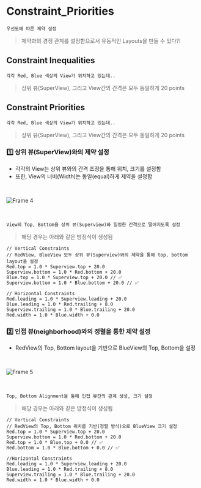 # Constraint_Priorities
`우선도에 따른 제약 설정`
> 제약과의 경쟁 관계를 설정함으로서 유동적인 Layouts을 만들 수 있다?!

## Constraint Inequalities
`각각 Red, Blue 색상의 View가 위치하고 있는데..`
> 상위 뷰(SuperView), 그리고 View간의 간격은 모두 동일하게 20 points



## Constraint Priorities
`각각 Red, Blue 색상의 View가 위치하고 있는데..`
> 상위 뷰(SuperView), 그리고 View간의 간격은 모두 동일하게 20 points



### 1️⃣ 상위 뷰(SuperView)와의 제약 설정
- 각각의 View는 상위 뷰와의 간격 조정을 통해 위치, 크기를 설정함
- 또한, View의 너비(Width)는 동일(equal)하게 제약을 설정함

<br>

![Frame 4](https://github.com/onthelots/iOS-Learning/assets/107039500/e23d6161-bde0-476d-85b7-30bbeb84e275)

<br>

`View의 Top, Bottom을 상위 뷰(Superview)와 일정한 간격으로 떨어지도록 설정`
> 해당 경우는 아래와 같은 방정식이 생성됨

```
// Vertical Constraints
// RedView, BlueView 모두 상위 뷰(Superview)와의 제약을 통해 top, bottom layout을 설정
Red.top = 1.0 * Superview.top + 20.0
Superview.bottom = 1.0 * Red.bottom + 20.0
Blue.top = 1.0 * Superview.top + 20.0 // ✅
Superview.bottom = 1.0 * Blue.bottom + 20.0 // ✅
 
// Horizontal Constraints
Red.leading = 1.0 * Superview.leading + 20.0
Blue.leading = 1.0 * Red.trailing + 8.0
Superview.trailing = 1.0 * Blue.trailing + 20.0
Red.width = 1.0 * Blue.width + 0.0

```

### 2️⃣ 인접 뷰(neighborhood)와의 정렬을 통한 제약 설정
- RedView의 Top, Bottom layout을 기반으로 BlueView의 Top, Bottom을 설정

<br>

![Frame 5](https://github.com/onthelots/iOS-Learning/assets/107039500/0c32d19b-d1df-4fb6-898b-bfffac48faff)

<br>

`Top, Bottom Alignment을 통해 인접 뷰간의 관계 생성, 크기 설정`
> 해당 경우는 아래와 같은 방정식이 생성됨

```
// Vertical Constraints
// RedView의 Top, Bottom 위치를 기반(정렬 방식)으로 BlueView 크기 설정
Red.top = 1.0 * Superview.top + 20.0
Superview.bottom = 1.0 * Red.bottom + 20.0
Red.top = 1.0 * Blue.top + 0.0 // ✅ 
Red.bottom = 1.0 * Blue.bottom + 0.0 // ✅
 
//Horizontal Constraints
Red.leading = 1.0 * Superview.leading + 20.0
Blue.leading = 1.0 * Red.trailing + 8.0
Superview.trailing = 1.0 * Blue.trailing + 20.0
Red.width = 1.0 * Blue.width + 0.0
```
